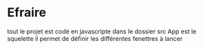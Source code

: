 # Efraire
tout le projet est codé en javascripte dans le dossier src
App est le squelette il permet de définir les différentes fenettres à lancer
